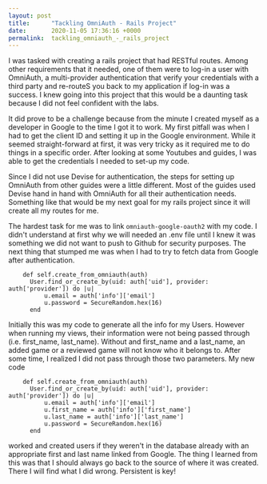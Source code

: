 ```yaml
---
layout: post
title:      "Tackling OmniAuth - Rails Project"
date:       2020-11-05 17:36:16 +0000
permalink:  tackling_omniauth_-_rails_project
---
```



I was tasked with creating a rails project that had RESTful routes. Among other requirements that it needed,
one of them were to log-in a user with OmniAuth, a multi-provider authentication that verify your credentials 
with a third party and re-routeS you back to my application if log-in was a success. I knew going into this
project that this would be a daunting task because I did not feel confident with the labs. 

It did prove to be a challenge because from the minute I created myself as a developer in Google to the time
I got it to work. My first pitfall was when I had to get the client ID and setting it up in the Google 
environment. While it seemed straight-forward at first, it was very tricky as it required me to do things
in a specific order. After looking at some Youtubes and guides, I was able to get the credentials I needed
to set-up my code. 

Since I did not use Devise for authentication, the steps for setting up OmniAuth from other guides were 
a little different. Most of the guides used Devise hand in hand with OmniAuth for all their authentication
needs. Something like that would be my next goal for my rails project since it will create all my routes 
for me. 

The hardest task for me was to link `omniauth-google-oauth2`  with my code. I didn't understand at first 
why we will needed an .env file until I knew it was something we did not want to push to Github for security purposes. 
The next thing that stumped me was when I had to try to fetch data from Google after authentication. 

```
    def self.create_from_omniauth(auth)
      User.find_or_create_by(uid: auth['uid'], provider: auth['provider']) do |u|
          u.email = auth['info']['email']
          u.password = SecureRandom.hex(16)
      end

```

Initially this was my code to generate all the info for my Users. However when running my views, their information were not being passed through (i.e. first_name, last_name). Without and first_name and a last_name, an added game or a reviewed game will not know who it belongs to. After some time, I realized I did not pass through those two parameters. 
My new code 

```
    def self.create_from_omniauth(auth)
      User.find_or_create_by(uid: auth['uid'], provider: auth['provider']) do |u|
          u.email = auth['info']['email']
          u.first_name = auth['info']['first_name']
          u.last_name = auth['info']['last_name']
          u.password = SecureRandom.hex(16)
      end

```

worked  and created users if they weren't in the database already with an appropriate first and last name linked from Google. The thing I learned from this was that I should always go back to the source of where it was created. There I will find what I did wrong. Persistent is key!

